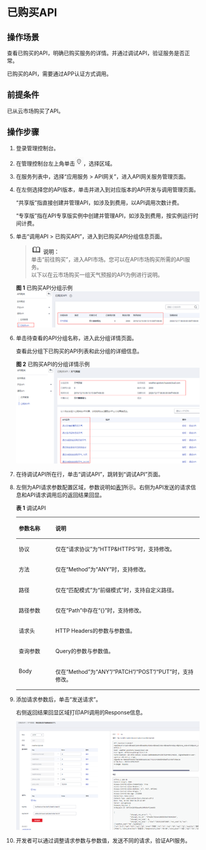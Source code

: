 # 已购买API<a name="apig-zh-ug-180307057"></a>

## 操作场景<a name="section1731012541118"></a>

查看已购买的API，明确已购买服务的详情。并通过调试API，验证服务是否正常。

已购买的API，需要通过APP认证方式调用。

## 前提条件<a name="section83110548119"></a>

已从云市场购买了API。

## 操作步骤<a name="section8731554122615"></a>

1.  登录管理控制台。
2.  在管理控制台左上角单击![](figures/icon-region.png)，选择区域。
3.  在服务列表中，选择“应用服务 \> API网关”，进入API网关服务管理页面。
4.  在左侧选择您的API版本，单击并进入到对应版本的API开发与调用管理页面。

    “共享版”指直接创建并管理API，如涉及到费用，以API调用次数计费。

    “专享版”指在API专享版实例中创建并管理API，如涉及到费用，按实例运行时间计费。

5.  单击“调用API \> 已购买API”，进入到已购买API分组信息页面。

    >![](public_sys-resources/icon-note.gif) **说明：**   
    >单击“前往购买”，进入API市场。您可以在API市场购买所需的API服务。  
    >以下以在云市场购买一组天气预报的API为例进行说明。  

    **图 1**  已购买API分组示例<a name="fig173661455192013"></a>  
    ![](figures/已购买API分组示例.png "已购买API分组示例")

6.  单击待查看的API分组名称，进入此分组详情页面。

    查看此分组下已购买的API列表和此分组的详细信息。

    **图 2**  已购买API的分组详情示例<a name="fig18693205011226"></a>  
    ![](figures/已购买API的分组详情示例.png "已购买API的分组详情示例")

7.  在待调试API所在行，单击“调试API”，跳转到“调试API”页面。
8.  左侧为API请求参数配置区域，参数说明如[表1](#table1699044810457)所示。右侧为API发送的请求信息和API请求调用后的返回结果回显。

    **表 1**  调试API

    <a name="table1699044810457"></a>
    <table><thead align="left"><tr id="row1699084815458"><th class="cellrowborder" valign="top" width="20%" id="mcps1.2.3.1.1"><p id="p15990164813454"><a name="p15990164813454"></a><a name="p15990164813454"></a>参数名称</p>
    </th>
    <th class="cellrowborder" valign="top" width="80%" id="mcps1.2.3.1.2"><p id="p99907481453"><a name="p99907481453"></a><a name="p99907481453"></a>说明</p>
    </th>
    </tr>
    </thead>
    <tbody><tr id="row699013480453"><td class="cellrowborder" valign="top" width="20%" headers="mcps1.2.3.1.1 "><p id="p8441941705"><a name="p8441941705"></a><a name="p8441941705"></a>协议</p>
    </td>
    <td class="cellrowborder" valign="top" width="80%" headers="mcps1.2.3.1.2 "><p id="p444164702"><a name="p444164702"></a><a name="p444164702"></a>仅在“请求协议”为“HTTP&amp;HTTPS”时，支持修改。</p>
    </td>
    </tr>
    <tr id="row1299115489454"><td class="cellrowborder" valign="top" width="20%" headers="mcps1.2.3.1.1 "><p id="p9131133413812"><a name="p9131133413812"></a><a name="p9131133413812"></a>方法</p>
    </td>
    <td class="cellrowborder" valign="top" width="80%" headers="mcps1.2.3.1.2 "><p id="p12132434583"><a name="p12132434583"></a><a name="p12132434583"></a>仅在“Method”为“ANY”时，支持修改。</p>
    </td>
    </tr>
    <tr id="row159914483458"><td class="cellrowborder" valign="top" width="20%" headers="mcps1.2.3.1.1 "><p id="p1513211341184"><a name="p1513211341184"></a><a name="p1513211341184"></a>路径</p>
    </td>
    <td class="cellrowborder" valign="top" width="80%" headers="mcps1.2.3.1.2 "><p id="p16134203420812"><a name="p16134203420812"></a><a name="p16134203420812"></a>仅在“匹配模式”为“前缀模式”时，支持自定义路径。</p>
    </td>
    </tr>
    <tr id="row13534132210817"><td class="cellrowborder" valign="top" width="20%" headers="mcps1.2.3.1.1 "><p id="p113573412820"><a name="p113573412820"></a><a name="p113573412820"></a>路径参数</p>
    </td>
    <td class="cellrowborder" valign="top" width="80%" headers="mcps1.2.3.1.2 "><p id="p713613341089"><a name="p713613341089"></a><a name="p713613341089"></a>仅在“Path”中存在“{}”时，支持修改。</p>
    </td>
    </tr>
    <tr id="row10991184818452"><td class="cellrowborder" valign="top" width="20%" headers="mcps1.2.3.1.1 "><p id="p7136113420810"><a name="p7136113420810"></a><a name="p7136113420810"></a>请求头</p>
    </td>
    <td class="cellrowborder" valign="top" width="80%" headers="mcps1.2.3.1.2 "><p id="p81365341489"><a name="p81365341489"></a><a name="p81365341489"></a>HTTP Headers的参数与参数值。</p>
    </td>
    </tr>
    <tr id="row14991164811452"><td class="cellrowborder" valign="top" width="20%" headers="mcps1.2.3.1.1 "><p id="p1213919343817"><a name="p1213919343817"></a><a name="p1213919343817"></a>查询参数</p>
    </td>
    <td class="cellrowborder" valign="top" width="80%" headers="mcps1.2.3.1.2 "><p id="p121394342815"><a name="p121394342815"></a><a name="p121394342815"></a>Query的参数与参数值。</p>
    </td>
    </tr>
    <tr id="row12855103617473"><td class="cellrowborder" valign="top" width="20%" headers="mcps1.2.3.1.1 "><p id="p181415341480"><a name="p181415341480"></a><a name="p181415341480"></a>Body</p>
    </td>
    <td class="cellrowborder" valign="top" width="80%" headers="mcps1.2.3.1.2 "><p id="p514113346815"><a name="p514113346815"></a><a name="p514113346815"></a>仅在“Method”为“ANY”/“PATCH”/“POST”/“PUT”时，支持修改。</p>
    </td>
    </tr>
    </tbody>
    </table>

9.  添加请求参数后，单击“发送请求”。

    右侧返回结果回显区域打印API调用的Response信息。

    ![](figures/zh-cn_image_0212700367.png)

10. 开发者可以通过调整请求参数与参数值，发送不同的请求，验证API服务。

